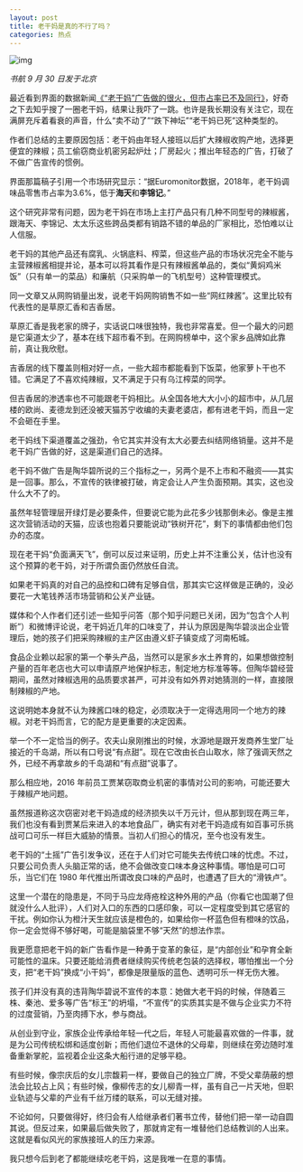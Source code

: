 ```yaml
---
layout: post
title: 老干妈是真的不行了吗？
categories: 热点
---
```


![img]( /img/2019/10/laoganma.jpg )

*书航 9 月 30 日发于北京*

最近看到界面的数据新闻[《“老干妈”广告做的很火，但市占率已不及同行》](https://mp.weixin.qq.com/s/qfZqFZMdTbWdw6Tdavt4MQ)，好奇之下去知乎搜了一圈老干妈，结果让我吓了一跳。也许是我长期没有关注它，现在满屏充斥着看衰的声音，什么“卖不动了”“跌下神坛”“老干妈已死”这种类型的。 

作者们总结的主要原因包括：老干妈由年轻人接班以后扩大辣椒收购产地，选择更便宜的辣椒；员工偷窃商业机密另起炉灶；厂房起火；推出年轻态的广告，打破了不做广告宣传的惯例。 

界面那篇稿子引用一个市场研究显示：“据Euromonitor数据，2018年，老干妈调味品零售市占率为3.6%，低于**海天**和**李锦记**。” 

这个研究非常有问题，因为老干妈在市场上主打产品只有几种不同型号的辣椒酱，跟海天、李锦记、太太乐这些跨品类都有销路不错的单品的厂家相比，恐怕难以让人信服。 

老干妈的其他产品还有腐乳、火锅底料、榨菜，但这些产品的市场状况完全不能与主营辣椒酱相提并论，基本可以将其看作是只有辣椒酱单品的，类似“黄焖鸡米饭”（只有单一的菜品）和廉航（只采购单一的飞机型号）这种管理模式。 

同一文章又从网购销量出发，说老干妈网购销售不如一些“网红辣酱”。这里比较有代表性的是草原汇香和吉香居。 

草原汇香是我老家的牌子，实话说口味很独特，我也非常喜爱。但一个最大的问题是它渠道太少了，基本在线下超市看不到。在网购榜单中，这个家乡品牌如此靠前，真让我欣慰。 

吉香居的线下覆盖则相对好一点，一些大超市都能看到下饭菜，他家萝卜干也不错。它满足了不喜欢纯辣椒，又不满足于只有乌江榨菜的同学。 

但吉香居的渗透率也不可能跟老干妈相比。从全国各地大大小小的超市中，从几层楼的欧尚、麦德龙到还没被天猫苏宁收编的夫妻老婆店，都有进老干妈，而且一定不会砸在手里。 

老干妈线下渠道覆盖之强劲，令它其实并没有太大必要去纠结网络销量。这并不是老干妈广告做的好，这是渠道们自己的选择。 

老干妈不做广告是陶华碧所说的三个指标之一，另两个是不上市和不融资——其实是一回事。那么，不宣传的铁律被打破，肯定会让人产生负面预期。其实，这也没什么大不了的。 

虽然年轻管理层开绿灯是必要条件，但要说它能为此花多少钱那倒未必。像是主推这次营销活动的天猫，应该也抱着只要能说动“铁树开花”，剩下的事情都由他们包办的态度。 

现在老干妈“负面满天飞”，倒可以反过来证明，历史上并不注重公关，估计也没有这个预算的老干妈，对于所谓负面仍然放任自流。 

如果老干妈真的对自己的品控和口碑有足够自信，那其实它这样做是正确的，没必要花一大笔钱养活市场营销和公关产业链。 

媒体和个人作者们还引述一些知乎问答（那个知乎问题已关闭，因为“包含个人判断”）和微博评论说，老干妈近几年的口味变了，并认为原因是陶华碧淡出企业管理后，她的孩子们把采购辣椒的主产区由遵义虾子镇变成了河南柘城。 

食品企业赖以起家的第一个拳头产品，当然可以是家乡水土养育的，如果想做控制产量的百年老店也大可以申请原产地保护标志，制定地方标准等等。但陶华碧经营期间，虽然对辣椒选用的品质要求甚严，可并没有如外界对她猜测的一样，直接限制辣椒的产地。 

这说明她本身就不认为辣酱口味的稳定，必须取决于一定得选用同一个地方的辣椒。对老干妈而言，它的配方是更重要的决定因素。 

举一个不一定恰当的例子。农夫山泉刚推出的时候，水源地是跟开发商养生堂厂址接近的千岛湖，所以有口号说“有点甜”。现在它改由长白山取水，除了强调天然之外，已经不再拿故乡的千岛湖和“有点甜”说事了。 

那么相应地，2016 年前员工贾某窃取商业机密的事情对公司的影响，可能还要大于辣椒产地问题。 

虽然报道称这次窃密对老干妈造成的经济损失以千万元计，但从那到现在两三年，我们也没有看到贾某后来进入的本地食品厂，确实有对老干妈造成有如百事可乐挑战可口可乐一样巨大威胁的情景。当初人们担心的情况，至今也没有发生。 

老干妈的“土摇”广告引发争议，还在于人们对它可能失去传统口味的忧虑。不过，只要公司负责人头脑正常的话，绝不会做改变口味本身这种事情。哪怕是可口可乐，当它们在 1980 年代推出所谓改良口味的产品时，也遭遇了巨大的“滑铁卢”。 

这里一个潜在的隐患是，不同于马应龙痔疮栓这种外用的产品（你看它也国潮了但就没什么人批评），人们对入口的东西的口感印象，可以一定程度受到其它感官的干扰。例如你认为橙汁天生就应该是橙色的，如果给你一杯蓝色但有橙味的饮品，你一定会觉得不够好喝，可能是脑袋里不够“天然”的想法作祟。 

我更愿意把老干妈的新广告看作是一种勇于变革的象征，是“内部创业”和孕育全新可能性的温床。只要还能给消费者继续购买传统老包装的选择权，哪怕推出一个分支，把“老干妈”换成“小干妈”，都像是限量版的蓝色、透明可乐一样无伤大雅。 

孩子们并没有真的违背陶华碧说不宣传的本意：她做大老干妈的时候，伴随着三株、秦池、爱多等广告“标王”的坍塌，“不宣传”的实质其实是不做与企业实力不符的过度营销，乃至肉搏下水，参与商战。 

从创业到守业，家族企业传承给年轻一代之后，年轻人可能最喜欢做的一件事，就是为公司传统松绑和适度创新；而他们退位不退休的父母辈，则继续在旁边随时准备重新掌舵，监视着企业这条大船行进的足够平稳。 

有些时候，像宗庆后的女儿宗馥莉一样，要做自己的独立厂牌，不受父辈荫蔽的想法会比较占上风；有些时候，像柳传志的女儿柳青一样，虽有自己一片天地，但职业轨迹与父辈的产业有千丝万缕的联系，可以无缝对接。 

不论如何，只要做得好，终归会有人给继承者们著书立传，替他们把一举一动自圆其说。但反过来，如果最后做失败了，那就肯定有一堆替他们总结教训的人出来。这就是看似风光的家族接班人的压力来源。

我只想今后到老了都能继续吃老干妈，这是我唯一在意的事情。